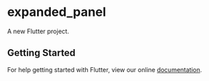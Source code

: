 # expanded_panel

A new Flutter project.

## Getting Started

For help getting started with Flutter, view our online
[documentation](https://flutter.io/).
